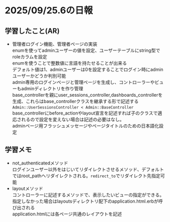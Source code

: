 # 2025/09/25.6の日報
## 学習したこと(AR)
* 管理者ログイン機能、管理者ページの実装<br>
enumを使ってadminユーザーの値を設定、ユーザーテーブルにstring型でroleカラムを設定<br>
enumを使うことで整数値に言語を持たせることが出来る<br>
デフォルト値は1、adminユーザーは0を設定することでログイン時にadminユーザーかどうか判別可能<br>
admin専用のログインページと管理ページを生成し、コントローラーやビューもadminディレクトリを作り管理<br>
base_controllerを親にuser_sessions_controller,dashboards_controllerを生成、これらはbase_controllerクラスを継承する形で記述する<br>
`Admin::UserSessionsController < Admin::BaseController`
base_controllerにbefore_actionやlayout宣言を記述すれば子のクラスで適応されるので設定を変えない場合は記述の必要はなし。  <br>
adminページ用フラッシュメッセージやページタイトルのための日本語化設定<br>

## 学習メモ
* not_authenticatedメソッド<br>
ログインユーザー以外をはじいてリダイレクトさせるメソッド、デフォルトではroot_pathヘリダイレクトされる。`redirect_to`でリダイレクト先指定可能
* layoutメソッド<br>
コントローラーに記述するメソッドで、表示したいビューの指定ができる。<br>
指定しなかった場合はlayoutsディレクトリ配下のapplication.html.erbが呼び出される<br>
application.htmlには各ページ共通のレイアウトを記述<br>